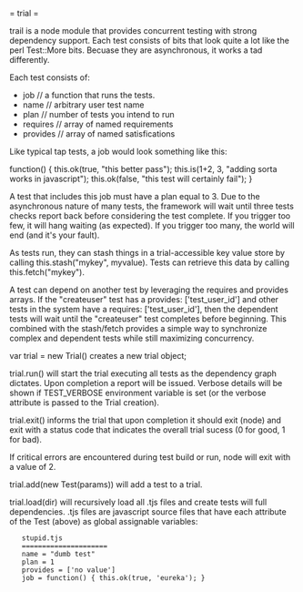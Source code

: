 = trial =

trail is a node module that provides concurrent testing with strong
dependency support.  Each test consists of bits that look quite a lot
like the perl Test::More bits.  Becuase they are asynchronous, it works
a tad differently.

Each test consists of:

  * job // a function that runs the tests.
  * name // arbitrary user test name
  * plan // number of tests you intend to run
  * requires // array of named requirements
  * provides // array of named satisfications

Like typical tap tests, a job would look something like this:

function() {
  this.ok(true, "this better pass");
  this.is(1+2, 3, "adding sorta works in javascript");
  this.ok(false, "this test will certainly fail");
}

A test that includes this job must have a plan equal to 3. Due to
the asynchronous nature of many tests, the framework will wait until
three tests checks report back before considering the test complete.
If you trigger too few, it will hang waiting (as expected).  If you
trigger too many, the world will end (and it's your fault).

As tests run, they can stash things in a trial-accessible key value
store by calling this.stash("mykey", myvalue).  Tests can retrieve
this data by calling this.fetch("mykey").

A test can depend on another test by leveraging the requires and
provides arrays.  If the "createuser" test has a
provides: ['test_user_id'] and other tests in the system have
a requires: ['test_user_id'], then the dependent tests will wait
until the "createuser" test completes before beginning. This
combined with the stash/fetch provides a simple way to synchronize
complex and dependent tests while still maximizing concurrency.

var trial = new Trial() creates a new trial object;

trial.run() will start the trial executing all tests as the
dependency graph dictates. Upon completion a report will be issued.
Verbose details will be shown if TEST_VERBOSE environment variable is
set (or the verbose attribute is passed to the Trial creation).

trial.exit() informs the trial that upon completion it should
exit (node) and exit with a status code that indicates the overall
trial sucess (0 for good, 1 for bad).

If critical errors are encountered during test build or run, node will
exit with a value of 2.

trial.add(new Test(params)) will add a test to a trial.

trial.load(dir) will recursively load all .tjs files and create
tests will full dependencies. .tjs files are javascript source files
that have each attribute of the Test (above) as global assignable
variables:

       stupid.tjs
       =====================
       name = "dumb test"
       plan = 1
       provides = ['no value']
       job = function() { this.ok(true, 'eureka'); }
